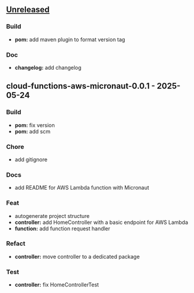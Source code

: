 <a name="unreleased"></a>
## [Unreleased]

### Build
- **pom:** add maven plugin to format version tag

### Doc
- **changelog:** add changelog


<a name="cloud-functions-aws-micronaut-0.0.1"></a>
## cloud-functions-aws-micronaut-0.0.1 - 2025-05-24
### Build
- **pom:** fix version
- **pom:** add scm

### Chore
- add gitignore

### Docs
- add README for AWS Lambda function with Micronaut

### Feat
- autogenerate project structure
- **controller:** add HomeController with a basic endpoint for AWS Lambda
- **function:** add function request handler

### Refact
- **controller:** move controller to a dedicated package

### Test
- **controller:** fix HomeControllerTest


[Unreleased]: https://github.com/tail-f-dev/cloud-functions-aws-micronaut/compare/cloud-functions-aws-micronaut-0.0.1...HEAD
